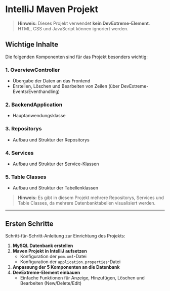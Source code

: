 # IntelliJ Maven Projekt

>**Hinweis:** Dieses Projekt verwendet **kein DevExtreme-Element**. HTML, CSS und JavaScript können ignoriert werden.

## Wichtige Inhalte

Die folgenden Komponenten sind für das Projekt besonders wichtig:

### 1. OverviewController
- Übergabe der Daten an das Frontend
- Erstellen, Löschen und Bearbeiten von Zeilen (über DevExtreme-Events/Eventhandling)

### 2. BackendApplication
- Hauptanwendungsklasse

### 3. Repositorys
- Aufbau und Struktur der Repositorys

### 4. Services
- Aufbau und Struktur der Service-Klassen

### 5. Table Classes
- Aufbau und Struktur der Tabellenklassen

> **Hinweis:** Es gibt in diesem Projekt mehrere Repositorys, Services und Table Classes, da mehrere Datenbanktabellen visualisiert werden.

---

## Ersten Schritte

Schritt-für-Schritt-Anleitung zur Einrichtung des Projekts:

1. **MySQL Datenbank erstellen**
2. **Maven Projekt in IntelliJ aufsetzen**
   - Konfiguration der `pom.xml`-Datei
   - Konfiguration der `application.properties`-Datei
3. **Anpassung der 5 Komponenten an die Datenbank**
4. **DevExtreme-Element einbauen**
   - Einfache Funktionen für Anzeige, Hinzufügen, Löschen und Bearbeiten (New/Delete/Edit)
